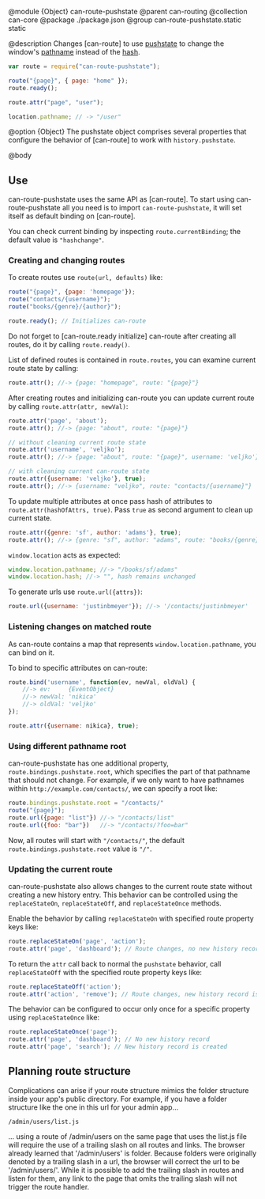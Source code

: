 @module {Object} can-route-pushstate
@parent can-routing
@collection can-core
@package ./package.json
@group can-route-pushstate.static static

@description Changes [can-route] to use
[pushstate](https://developer.mozilla.org/en-US/docs/Web/Guide/API/DOM/Manipulating_the_browser_history)
to change the window's [pathname](https://developer.mozilla.org/en-US/docs/Web/API/URLUtils.pathname) instead
of the [hash](https://developer.mozilla.org/en-US/docs/Web/API/URLUtils.hash).

```js
var route = require("can-route-pushstate");

route("{page}", { page: "home" });
route.ready();

route.attr("page", "user");

location.pathname; // -> "/user"
```

@option {Object} The pushstate object comprises several properties that configure the behavior of [can-route] to work with `history.pushstate`.

@body

## Use

can-route-pushstate uses the same API as [can-route]. To start using can-route-pushstate all you need is to import `can-route-pushstate`, it will set itself as default binding on [can-route].

You can check current binding by inspecting `route.currentBinding`; the default value is `"hashchange"`.

### Creating and changing routes

To create routes use `route(url, defaults)` like:

```js
route("{page}", {page: 'homepage'});
route("contacts/{username}");
route("books/{genre}/{author}");

route.ready(); // Initializes can-route
```

Do not forget to [can-route.ready initialize] can-route after creating all routes, do it by calling `route.ready()`.

List of defined routes is contained in `route.routes`, you can examine current route state by calling:

```js
route.attr(); //-> {page: "homepage", route: "{page}"}
```

After creating routes and initializing can-route you can update current route by calling `route.attr(attr, newVal)`:

```js
route.attr('page', 'about');
route.attr(); //-> {page: "about", route: "{page}"}

// without cleaning current route state
route.attr('username', 'veljko');
route.attr(); //-> {page: "about", route: "{page}", username: 'veljko'}

// with cleaning current can-route state
route.attr({username: 'veljko'}, true);
route.attr(); //-> {username: "veljko", route: "contacts/{username}"}
```

To update multiple attributes at once pass hash of attributes to `route.attr(hashOfAttrs, true)`. Pass `true` as second argument to clean up current state.

```js
route.attr({genre: 'sf', author: 'adams'}, true);
route.attr(); //-> {genre: "sf", author: "adams", route: "books/{genre}/{author}"}
```

`window.location` acts as expected:

```js
window.location.pathname; //-> "/books/sf/adams"
window.location.hash; //-> "", hash remains unchanged
```

To generate urls use `route.url({attrs})`:

```js
route.url({username: 'justinbmeyer'}); //-> '/contacts/justinbmeyer'
```

### Listening changes on matched route

As can-route contains a map that represents `window.location.pathname`, you can bind on it.

To bind to specific attributes on can-route:

```js
route.bind('username', function(ev, newVal, oldVal) {
	//-> ev:     {EventObject}
	//-> newVal: 'nikica'
	//-> oldVal: 'veljko'
});

route.attr({username: nikica}, true);
```

### Using different pathname root

can-route-pushstate has one additional property, `route.bindings.pushstate.root`, which specifies the part of that pathname that should not change. For example, if we only want to have pathnames within `http://example.com/contacts/`, we can specify a root like:

```js
route.bindings.pushstate.root = "/contacts/"
route("{page}");
route.url({page: "list"}) //-> "/contacts/list"
route.url({foo: "bar"})   //-> "/contacts/?foo=bar"
```

Now, all routes will start with `"/contacts/"`, the default `route.bindings.pushstate.root` value is `"/"`.

### Updating the current route

can-route-pushstate also allows changes to the current route state without creating a new history entry. This behavior can be controlled using the `replaceStateOn`, `replaceStateOff`, and `replaceStateOnce` methods.

Enable the behavior by calling `replaceStateOn` with specified route property keys like:

```js
route.replaceStateOn('page', 'action');
route.attr('page', 'dashboard'); // Route changes, no new history record
```

To return the `attr` call back to normal the `pushstate` behavior, call `replaceStateOff` with the specified route property keys like:

```js
route.replaceStateOff('action');
route.attr('action', 'remove'); // Route changes, new history record is created
```

The behavior can be configured to occur only once for a specific property using `replaceStateOnce` like:

```js
route.replaceStateOnce('page');
route.attr('page', 'dashboard'); // No new history record
route.attr('page', 'search'); // New history record is created
```


## Planning route structure

Complications can arise if your route structure mimics the folder structure inside your app's public directory.  For example, if you have a folder structure like the one in this url for your admin app...

`/admin/users/list.js`

... using a route of /admin/users on the same page that uses the list.js file will require the use of a trailing slash on all routes and links.  The browser already learned that '/admin/users' is folder.  Because folders were originally denoted by a trailing slash in a url, the browser will correct the url to be '/admin/users/'.  While it is possible to add the trailing slash in routes and listen for them, any link to the page that omits the trailing slash will not trigger the route handler.
